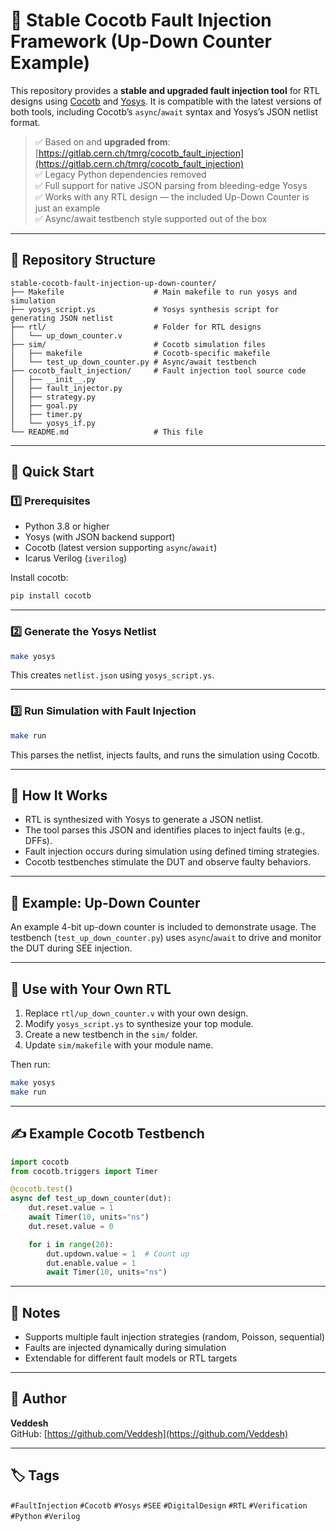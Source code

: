 # 🧪 Stable Cocotb Fault Injection Framework (Up-Down Counter Example)

This repository provides a **stable and upgraded fault injection tool** for RTL designs using [Cocotb](https://www.cocotb.org/) and [Yosys](https://yosyshq.net/yosys/). It is compatible with the latest versions of both tools, including Cocotb’s `async`/`await` syntax and Yosys’s JSON netlist format.

> ✅ Based on and **upgraded from**: [https://gitlab.cern.ch/tmrg/cocotb_fault_injection](https://gitlab.cern.ch/tmrg/cocotb_fault_injection)  
> ✅ Legacy Python dependencies removed  
> ✅ Full support for native JSON parsing from bleeding-edge Yosys  
> ✅ Works with any RTL design — the included Up-Down Counter is just an example  
> ✅ Async/await testbench style supported out of the box

---

## 📂 Repository Structure

```
stable-cocotb-fault-injection-up-down-counter/
├── Makefile                    # Main makefile to run yosys and simulation
├── yosys_script.ys             # Yosys synthesis script for generating JSON netlist
├── rtl/                        # Folder for RTL designs
│   └── up_down_counter.v
├── sim/                        # Cocotb simulation files
│   ├── makefile                # Cocotb-specific makefile
│   └── test_up_down_counter.py # Async/await testbench
├── cocotb_fault_injection/     # Fault injection tool source code
│   ├── __init__.py
│   ├── fault_injector.py
│   ├── strategy.py
│   ├── goal.py
│   ├── timer.py
│   └── yosys_if.py
└── README.md                   # This file
```

---

## 🚀 Quick Start

### 1️⃣ Prerequisites

- Python 3.8 or higher  
- Yosys (with JSON backend support)  
- Cocotb (latest version supporting `async`/`await`)  
- Icarus Verilog (`iverilog`)  

Install cocotb:

```bash
pip install cocotb
```

---

### 2️⃣ Generate the Yosys Netlist

```bash
make yosys
```

This creates `netlist.json` using `yosys_script.ys`.

---

### 3️⃣ Run Simulation with Fault Injection

```bash
make run
```

This parses the netlist, injects faults, and runs the simulation using Cocotb.

---

## 🧠 How It Works

- RTL is synthesized with Yosys to generate a JSON netlist.  
- The tool parses this JSON and identifies places to inject faults (e.g., DFFs).  
- Fault injection occurs during simulation using defined timing strategies.  
- Cocotb testbenches stimulate the DUT and observe faulty behaviors.

---

## 🧪 Example: Up-Down Counter

An example 4-bit up-down counter is included to demonstrate usage. The testbench (`test_up_down_counter.py`) uses `async`/`await` to drive and monitor the DUT during SEE injection.

---

## 🧬 Use with Your Own RTL

1. Replace `rtl/up_down_counter.v` with your own design.  
2. Modify `yosys_script.ys` to synthesize your top module.  
3. Create a new testbench in the `sim/` folder.  
4. Update `sim/makefile` with your module name.  

Then run:

```bash
make yosys
make run
```

---

## ✍️ Example Cocotb Testbench

```python
import cocotb
from cocotb.triggers import Timer

@cocotb.test()
async def test_up_down_counter(dut):
    dut.reset.value = 1
    await Timer(10, units="ns")
    dut.reset.value = 0

    for i in range(20):
        dut.updown.value = 1  # Count up
        dut.enable.value = 1
        await Timer(10, units="ns")
```

---

## 📌 Notes

- Supports multiple fault injection strategies (random, Poisson, sequential)  
- Faults are injected dynamically during simulation  
- Extendable for different fault models or RTL targets  

---



## 👤 Author

**Veddesh**  
GitHub: [https://github.com/Veddesh](https://github.com/Veddesh)

---

## 🏷️ Tags

`#FaultInjection` `#Cocotb` `#Yosys` `#SEE` `#DigitalDesign` `#RTL` `#Verification` `#Python` `#Verilog`

